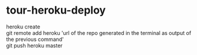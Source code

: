 # tour-heroku-deploy

heroku create <br>
git remote add heroku  'url of the repo generated in the terminal as output of the previous command' <br>
git push heroku master
